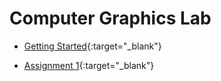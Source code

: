 # Computer Graphics Lab

+ [Getting Started](https://raw.githubusercontent.com/tejasmorkar/SE/master/cg/cg00.cpp){:target="_blank"}

+ [Assignment 1](https://raw.githubusercontent.com/tejasmorkar/SE/master/cg/cg01.cpp){:target="_blank"}


